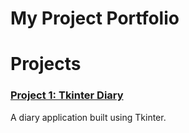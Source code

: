 # My Project Portfolio

# Projects

### [Project 1: Tkinter Diary](project1)
A diary application built using Tkinter.
